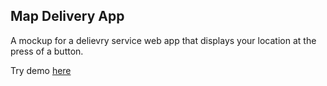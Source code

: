 ## Map Delivery App

A mockup for a delievry service web app that displays your location
at the press of a button.

Try demo [here](https://fabricio-rojas.github.io/map-delivery/)